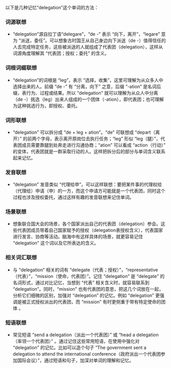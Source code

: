 以下是几种记忆“delegation”这个单词的方法：

### 词源联想
 - “delegation”源自拉丁语“delegare”，“de -” 表示 “向下，离开”，“legare” 意为 “派送，委任”。可以想象古时国王从自己身边向下派送（de -）值得信任的人去完成特定任务，这些被派送的人就组成了代表团（delegation），这样从词源角度理解其 “代表团；授权；委托” 的含义。

### 词根词缀联想
 - “delegation”的词根是 “leg”，表示 “选择，收集”，这里可理解为从众多人中选择出来的人。前缀 “de -” 有 “分离，向下” 之意，后缀 “-ation” 是名词后缀，表行为、过程或结果。所以 “delegation” 就可以理解为从众人中分离（de -）挑选（leg）出来人组成的一个团体（-ation），即代表团；也可理解为这种挑选行为，即授权、委托。 

### 词形联想
 - “delegation” 可以拆分成 “de + leg + ation”。“de” 可联想成 “depart（离开）” 的前两个字母，表示离开原岗位去执行任务；“leg” 形似 “leg（腿）”，代表团成员需要靠腿到处奔走进行沟通协商；“ation” 可以看成 “action（行动）” 的变体，代表团就是一群采取行动的人。这样把拆分后的部分与单词含义联系起来记忆。 

### 发音联想
 - “delegation” 发音类似 “代理给申”。可以这样联想：要把某件事的代理权给（代理给）申请（申）的一方，而这个申请方可能就是一个代表团，同时这个过程也涉及授权委托，通过这样有趣的发音联想来记住单词。 

### 场景联想
 - 想象联合国大会的场景，各个国家派出自己的代表团（delegation）参会。这些代表团成员带着自己国家赋予的授权（delegation表授权含义），代表国家进行发言、协商等活动。脑海中有这样具体的场景，就更容易记住 “delegation” 这个词以及它所表达的含义。 

### 相关词汇联想
 - 与 “delegation” 相关的词有 “delegate（代表；授权）”，“representative（代表）”，“mission（使命，代表团）”。记住 “delegation” 是 “delegate” 的名词形式，通过对比记忆，当想到 “代表” 相关含义时，就容易联系到 “delegation”。同时，“mission” 也有代表团的意思，把这几个词放在一起，分析它们细微的区别，加强对 “delegation” 的记忆。例如 “delegation” 更强调是被正式授权派出的代表团，而 “mission” 有时更侧重于带有特定使命的团体 。 

### 短语联想
 - 常见短语 “send a delegation（派出一个代表团）” 或 “head a delegation（率领一个代表团）” 。通过记住这些常用短语，在使用中强化对 “delegation” 的记忆。比如可以造个句子 “The government sent a delegation to attend the international conference（政府派出一个代表团参加国际会议）”，通过短语和句子，加深对单词的理解和记忆。 